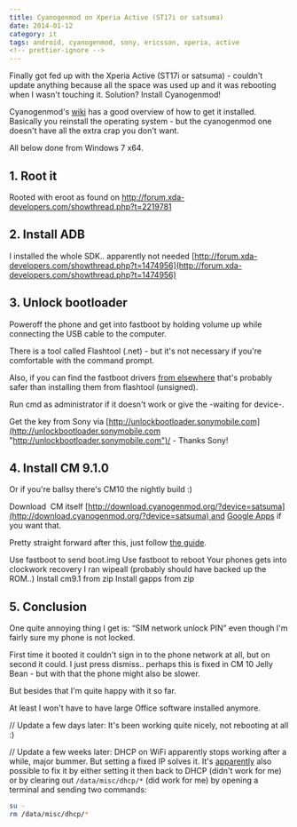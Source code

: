 ```yaml
---
title: Cyanogenmod on Xperia Active (ST17i or satsuma)
date: 2014-01-12
category: it
tags: android, cyanogenmod, sony, ericsson, xperia, active
<!-- prettier-ignore -->
---
```


Finally got fed up with the Xperia Active (ST17i or satsuma) - couldn't update anything because all the space was used up and it was rebooting when I wasn't touching it. Solution? Install Cyanogenmod!

Cyanogenmod's [wiki](http://wiki.cyanogenmod.org/w/Install_CM_for_satsuma) has a good overview of how to get it installed. Basically you reinstall the operating system - but the cyanogenmod one doesn't have all the extra crap you don't want.

All below done from Windows 7 x64.

## 1. Root it

Rooted with eroot as found on <http://forum.xda-developers.com/showthread.php?t=2219781>

## 2. Install ADB

I installed the whole SDK.. apparently not needed [http://forum.xda-developers.com/showthread.php?t=1474956](http://forum.xda-developers.com/showthread.php?t=1474956)

## 3. Unlock bootloader

Poweroff the phone and get into fastboot by holding volume up while connecting the USB cable to the computer.

There is a tool called Flashtool (.net) - but it's not necessary if you're comfortable with the command prompt.

Also, if you can find the fastboot drivers [from elsewhere](http://developer.sonymobile.com/downloads/drivers/ "there is one called fastboot here on sonymobile.com") that's probably safer than installing them from flashtool (unsigned).

Run cmd as administrator if it doesn't work or give the -waiting for device-.

Get the key from Sony via [http://unlockbootloader.sonymobile.com](http://unlockbootloader.sonymobile.com "http://unlockbootloader.sonymobile.com")/ - Thanks Sony!

## 4. Install CM 9.1.0

Or if you're ballsy there's CM10 the nightly build :)

Download  CM itself [http://download.cyanogenmod.org/?device=satsuma](http://download.cyanogenmod.org/?device=satsuma) and [Google Apps](http://wiki.cyanogenmod.org/w/Google_Apps) if you want that.

Pretty straight forward after this, just follow [the guide](http://wiki.cyanogenmod.org/w/Install_CM_for_satsuma "http://wiki.cyanogenmod.org/w/Install_CM_for_satsuma").

Use fastboot to send boot.img Use fastboot to reboot Your phones gets into clockwork recovery I ran wipeall (probably should have backed up the ROM..) Install cm9.1 from zip Install gapps from zip

## 5. Conclusion

One quite annoying thing I get is: “SIM network unlock PIN” even though I'm fairly sure my phone is not locked.

First time it booted it couldn't sign in to the phone network at all, but on second it could. I just press dismiss.. perhaps this is fixed in CM 10 Jelly Bean - but with that the phone might also be slower.

But besides that I'm quite happy with it so far.

At least I won't have to have large Office software installed anymore.

// Update a few days later: It's been working quite nicely, not rebooting at all :)

// Update a few weeks later: DHCP on WiFi apparently stops working after a while, major bummer. But setting a fixed IP solves it. It's [apparently](http://forum.cyanogenmod.com/topic/57475-wifi-problem/ "http://forum.cyanogenmod.com/topic/57475-wifi-problem/") also possible to fix it by either setting it then back to DHCP (didn't work for me) or by clearing out `/data/misc/dhcp/*` (did work for me) by opening a terminal and sending two commands:

```bash
su -
rm /data/misc/dhcp/*
```
